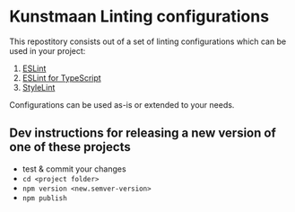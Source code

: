 # Kunstmaan Linting configurations

This repostitory consists out of a set of linting configurations which can be used in your project:

1. [ESLint](./eslint-config)
2. [ESLint for TypeScript](./eslint-typescript-config)
3. [StyleLint](./stylelint-config)

Configurations can be used as-is or extended to your needs.

## Dev instructions for releasing a new version of one of these projects

* test & commit your changes
* `cd <project folder>`
* `npm version <new.semver-version>`
* `npm publish`

